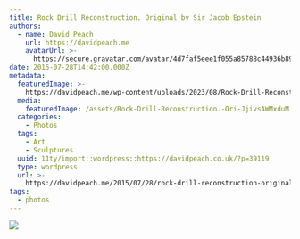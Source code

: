 ```yaml
---
title: Rock Drill Reconstruction. Original by Sir Jacob Epstein
authors:
  - name: David Peach
    url: https://davidpeach.me
    avatarUrl: >-
      https://secure.gravatar.com/avatar/4d7faf5eee1f055a85788c44936b8995eaab6dfb004e7854ec747ccb272e91ee?s=96&d=mm&r=g
date: 2015-07-28T14:42:00.000Z
metadata:
  featuredImage: >-
    https://davidpeach.me/wp-content/uploads/2023/08/Rock-Drill-Reconstruction.-Original-by-Sir-Jacob-Epstein.jpg
  media:
    featuredImage: /assets/Rock-Drill-Reconstruction.-Ori-JjivsAWMxduM.jpg
  categories:
    - Photos
  tags:
    - Art
    - Sculptures
  uuid: 11ty/import::wordpress::https://davidpeach.co.uk/?p=39119
  type: wordpress
  url: >-
    https://davidpeach.me/2015/07/28/rock-drill-reconstruction-original-by-sir-jacob-epstein/
tags:
  - photos
---
```

[![](/assets/Rock-Drill-Reconstruction.-Ori-TjZ7gdvjJTVk.jpg)](/assets/Rock-Drill-Reconstruction.-Ori-TjZ7gdvjJTVk.jpg)